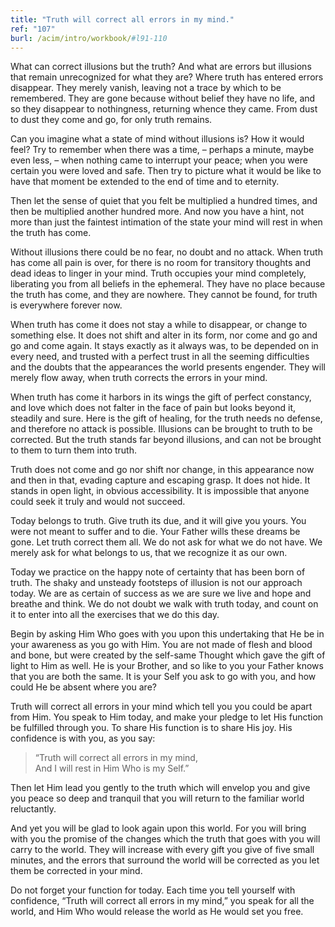 ```yaml
---
title: "Truth will correct all errors in my mind."
ref: "107"
burl: /acim/intro/workbook/#l91-110
---
```


What can correct illusions but the truth? And what are errors but
illusions that remain unrecognized for what they are? Where truth has
entered errors disappear. They merely vanish, leaving not a trace by
which to be remembered. They are gone because without belief they have
no life, and so they disappear to nothingness, returning whence they
came. From dust to dust they come and go, for only truth remains.

Can you imagine what a state of mind without illusions is? How it would
feel? Try to remember when there was a time, – perhaps a minute, maybe
even less, – when nothing came to interrupt your peace; when you were
certain you were loved and safe. Then try to picture what it would be
like to have that moment be extended to the end of time and to eternity.

Then let the sense of quiet that you felt be multiplied a hundred times,
and then be multiplied another hundred more. And now you have a hint,
not more than just the faintest intimation of the state your mind will
rest in when the truth has come.

Without illusions there could be no fear, no doubt and no attack. When
truth has come all pain is over, for there is no room for transitory
thoughts and dead ideas to linger in your mind. Truth occupies your mind
completely, liberating you from all beliefs in the ephemeral. They have
no place because the truth has come, and they are nowhere. They cannot
be found, for truth is everywhere forever now.

When truth has come it does not stay a while to disappear, or change to
something else. It does not shift and alter in its form, nor come and go
and go and come again. It stays exactly as it always was, to be depended
on in every need, and trusted with a perfect trust in all the seeming
difficulties and the doubts that the appearances the world presents
engender. They will merely flow away, when truth corrects the errors in
your mind.

When truth has come it harbors in its wings the gift of perfect
constancy, and love which does not falter in the face of pain but looks
beyond it, steadily and sure. Here is the gift of healing, for the truth
needs no defense, and therefore no attack is possible. Illusions can be
brought to truth to be corrected. But the truth stands far beyond
illusions, and can not be brought to them to turn them into truth.

Truth does not come and go nor shift nor change, in this appearance now
and then in that, evading capture and escaping grasp. It does not hide.
It stands in open light, in obvious accessibility. It is impossible that
anyone could seek it truly and would not succeed.

Today belongs to truth. Give truth its due, and it will give you yours.
You were not meant to suffer and to die. Your Father wills these dreams
be gone. Let truth correct them all. We do not ask for what we do not
have. We merely ask for what belongs to us, that we recognize it as our
own.

Today we practice on the happy note of certainty that has been born of
truth. The shaky and unsteady footsteps of illusion is not our approach
today. We are as certain of success as we are sure we live and hope and
breathe and think. We do not doubt we walk with truth today, and count
on it to enter into all the exercises that we do this day.

Begin by asking Him Who goes with you upon this undertaking that He be
in your awareness as you go with Him. You are not made of flesh and blood
and bone, but were created by the self-same Thought which gave the gift
of light to Him as well. He is your Brother, and so like to you your
Father knows that you are both the same. It is your Self you ask to go
with you, and how could He be absent where you are?

Truth will correct all errors in your mind which tell you you could be
apart from Him. You speak to Him today, and make your pledge to let His
function be fulfilled through you. To share His function is to share His
joy. His confidence is with you, as you say:

> “Truth will correct all errors in my mind,<br/>
> And I will rest in Him Who is my Self.”

Then let Him lead you gently to the truth which will envelop you and
give you peace so deep and tranquil that you will return to the familiar
world reluctantly.

And yet you will be glad to look again upon this world. For you will
bring with you the promise of the changes which the truth that
goes with you will carry to the world. They will increase with every
gift you give of five small minutes, and the errors that surround the
world will be corrected as you let them be corrected in your mind.

Do not forget your function for today. Each time you tell yourself with
confidence, “Truth will correct all errors in my mind,” you speak for
all the world, and Him Who would release the world as He would set you
free.

